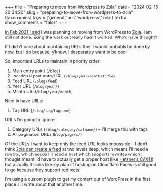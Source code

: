 +++
title = "Preparing to move from Wordpress to Zola"
date = "2024-02-15 20:34:20"
slug = "preparing-to-move-from-wordpress-to-zola"
[taxonomies]
tags = ['general','urls','wordpress','zola']
[extra]
show_comments = "false"
+++

[In Feb 2021 I said](https://philwilson.org/blog/2021/02/week-19-brightening/) I was planning on moving from WordPress to [Zola](https://www.getzola.org/). I am still not done. Eking the work out really hasn’t worked. [Who’d have thought?](https://www.jrothman.com/newsletter/2000/01/volume-2-number-1-managing-projects-the-perils-of-parallel-projects/)

If I didn’t care about maintaining URLs then I would probably be done by now, but I do because, y’know, I desperately want [to be cool](https://www.w3.org/Provider/Style/URI.html).

So, important URLs to maintain in priority order:

1. Main entry point (`/blog`)
2. Individual post entry URL (`/blog/year/month/title`)
3. Feed URL (`/blog/feed`)
4. Year URL (`/blog/year/`)
5. Month URL(`/blog/year/month`)

Nice to have URLs:

1. Tag URL (`/blog/tag/tagname`)

URLs I’m going to ignore:

1. Category URLs (`/blog/category/catname/`) – I’ll merge this with tags
2. All pagination URLs (`blog/page/x/`)

Of the URLs I want to keep only the feed URL looks impossible – I don’t think [Zola can create a feed](https://www.getzola.org/documentation/templates/feeds/) at two levels deep, which means I’ll need a rewrite, which needs I’ll need a host which supports rewrites which I thought meant I’d have to actually get a proper host (like [Hetzner’s CAX11](https://www.hetzner.com/cloud/)) but actually it looks like my plan of hosting on Cloudflare Pages is still good to go because [they support redirects](https://developers.cloudflare.com/pages/configuration/redirects/)!

I’m using a custom plugin to get my content out of WordPress in the first place. I’ll write about that another time.
